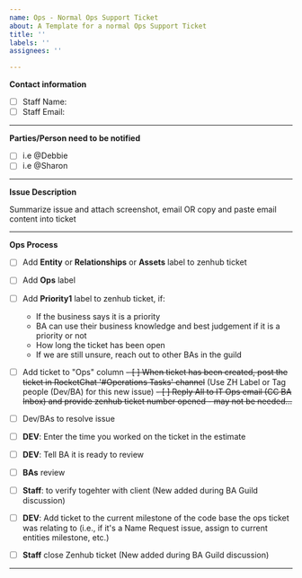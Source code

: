 ```yaml
---
name: Ops - Normal Ops Support Ticket
about: A Template for a normal Ops Support Ticket
title: ''
labels: ''
assignees: ''

---
```



**Contact information**
- [ ] Staff Name:
- [ ] Staff Email:

-----------------

**Parties/Person need to be notified**
- [ ] i.e @Debbie 
- [ ] i.e @Sharon

-----------------

**Issue Description**

Summarize issue and attach screenshot, email OR copy and paste email content into ticket

-----------------

**Ops Process**
- [ ] Add **Entity** or **Relationships** or **Assets** label to zenhub ticket
- [ ] Add **Ops** label
- [ ] Add **Priority1** label to zenhub ticket, if:
  - If the business says it is a priority
  - BA can use their business knowledge and best judgement if it is a priority or not
  - How long the ticket has been open
  - If we are still unsure, reach out to other BAs in the guild
- [ ] Add ticket to "Ops" column
~~- [ ] When ticket has been created, post the ticket in RocketChat '#Operations Tasks' channel~~  (Use ZH Label or Tag people (Dev/BA) for this new issue)
~~- [ ] Reply All to IT Ops email (CC BA Inbox) and provide zenhub ticket number opened - may not be needed...~~
- [ ] Dev/BAs to resolve issue
- [ ] **DEV**: Enter the time you worked on the ticket in the estimate
- [ ] **DEV**: Tell BA it is ready to review
- [ ] **BAs** review 
- [ ] **Staff**: to verify togehter with client (New added during BA Guild discussion)
- [ ] **DEV**: Add ticket to the current milestone of the code base the ops ticket was relating to (i.e., if it's a Name Request issue, assign to current entities milestone, etc.)
- [ ] **Staff** close Zenhub ticket (New added during BA Guild discussion)



-----------------
